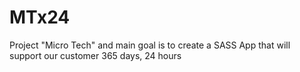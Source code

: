 # MTx24
Project "Micro Tech" and main goal is to create a SASS App that will support our customer 365 days, 24 hours
